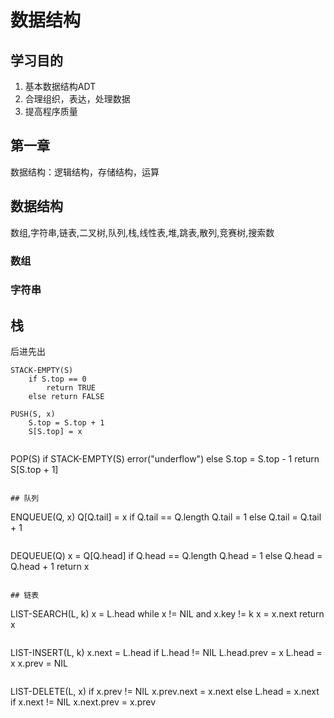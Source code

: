 # 数据结构

## 学习目的

1. 基本数据结构ADT
2. 合理组织，表达，处理数据
3. 提高程序质量

## 第一章


数据结构：逻辑结构，存储结构，运算

## 数据结构

数组,字符串,链表,二叉树,队列,栈,线性表,堆,跳表,散列,竞赛树,搜索数

### 数组

### 字符串

## 栈

后进先出

```
STACK-EMPTY(S)
    if S.top == 0
        return TRUE
    else return FALSE
```

```
PUSH(S, x)
    S.top = S.top + 1
    S[S.top] = x
```

```

```
POP(S)
    if STACK-EMPTY(S)
        error("underflow")
    else S.top = S.top - 1
        return S[S.top + 1]
```

## 队列

```
ENQUEUE(Q, x)
    Q[Q.tail] = x
    if Q.tail == Q.length
        Q.tail = 1
    else Q.tail = Q.tail + 1
```

```
DEQUEUE(Q)
    x = Q[Q.head]
    if Q.head == Q.length
        Q.head = 1
    else Q.head = Q.head + 1
    return x
```

## 链表

```
LIST-SEARCH(L, k)
    x = L.head
    while x != NIL and x.key != k
        x = x.next
    return x
```

```
LIST-INSERT(L, k)
    x.next = L.head
    if L.head != NIL
        L.head.prev = x
    L.head = x
    x.prev = NIL
```

```
LIST-DELETE(L, x)
    if x.prev != NIL
        x.prev.next = x.next
    else L.head = x.next
    if x.next != NIL
        x.next.prev = x.prev
```